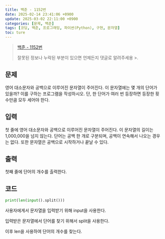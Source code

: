 ```yaml
---
title: 백준 - 1152번
date: 2025-02-14 23:41:06 +0900
update: 2025-03-02 22:11:00 +0900
categories: [문제, 백준]
tags: [코딩, 백준, 프로그래밍, 파이썬(Python), 구현, 문자열]
toc: ture
---
```


> [백준 - 1152번 ](https://www.acmicpc.net/problem/1152)
>
> 잘못된 정보나 누락된 부분이 있으면 언제든지 댓글로 알려주세용 >.


## 문제

영어 대소문자와 공백으로 이루어진 문자열이 주어진다. 이 문자열에는 몇 개의 단어가 있을까? 이를 구하는 프로그램을 작성하시오. 단, 한 단어가 여러 번 등장하면 등장한 횟수만큼 모두 세어야 한다.

## 입력 

첫 줄에 영어 대소문자와 공백으로 이루어진 문자열이 주어진다. 이 문자열의 길이는 1,000,000을 넘지 않는다. 단어는 공백 한 개로 구분되며, 공백이 연속해서 나오는 경우는 없다. 또한 문자열은 공백으로 시작하거나 끝날 수 있다.

## 출력

첫째 줄에 단어의 개수를 출력한다.

## 코드
```python
print(len(input().split()))
```

사용자에게서 문자열을 입력받기 위해 input을 사용한다.

입력받은 문자열에서 단어를 찾기 위해서 split을 사용한다.

이후 len을 사용하여 단어의 개수를 찾는다.
